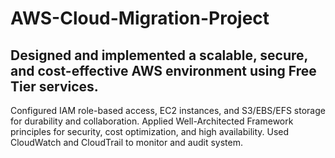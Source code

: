 # AWS-Cloud-Migration-Project
## Designed and implemented a scalable, secure, and cost-effective AWS environment using Free Tier services.
Configured IAM role-based access, EC2 instances, and S3/EBS/EFS storage for durability and collaboration.
Applied Well-Architected Framework principles for security, cost optimization, and high availability.
Used CloudWatch and CloudTrail to monitor and audit system.
